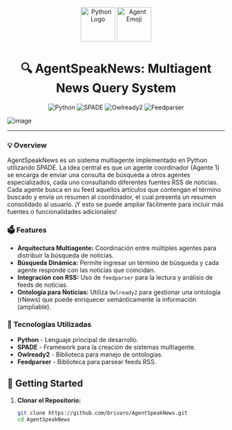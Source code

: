 <div align="center">
  <img src="https://cdn.jsdelivr.net/gh/devicons/devicon/icons/python/python-original.svg" height="80" alt="Python Logo" />
  <img src="https://raw.githubusercontent.com/Tarikul-Islam-Anik/Animated-Fluent-Emojis/master/Emojis/Objects/Microscope.png" height="80" alt="Agent Emoji" />

  <h1>🔍 AgentSpeakNews: Multiagent News Query System</h1>

  <p>
    <img src="https://img.shields.io/badge/Python-3.12.9-blue" alt="Python">
    <img src="https://img.shields.io/badge/SPADE-latest-green" alt="SPADE">
    <img src="https://img.shields.io/badge/Owlready2-latest-yellow" alt="Owlready2">
    <img src="https://img.shields.io/badge/Feedparser-latest-orange" alt="Feedparser">
  </p>
</div>

![image](https://github.com/user-attachments/assets/6ff0ba82-659b-4eb1-9e39-497534b8e8de)

---

### 💡 Overview
AgentSpeakNews es un sistema multiagente implementado en Python utilizando SPADE. La idea central es que un agente coordinador (Agente 1) se encarga de enviar una consulta de búsqueda a otros agentes especializados, cada uno consultando diferentes fuentes RSS de noticias. Cada agente busca en su feed aquellos artículos que contengan el término buscado y envía un resumen al coordinador, el cual presenta un resumen consolidado al usuario. ¡Y esto se puede ampliar fácilmente para incluir más fuentes o funcionalidades adicionales!

### 🗳 Features
- **Arquitectura Multiagente:** Coordinación entre múltiples agentes para distribuir la búsqueda de noticias.
- **Búsqueda Dinámica:** Permite ingresar un término de búsqueda y cada agente responde con las noticias que coincidan.
- **Integración con RSS:** Uso de `feedparser` para la lectura y análisis de feeds de noticias.
- **Ontología para Noticias:** Utiliza `Owlready2` para gestionar una ontología (rNews) que puede enriquecer semánticamente la información (ampliable).

### 📌 Tecnologías Utilizadas
- **Python** - Lenguaje principal de desarrollo.
- **SPADE** - Framework para la creación de sistemas multiagente.
- **Owlready2** - Biblioteca para manejo de ontologías.
- **Feedparser** - Biblioteca para parsear feeds RSS.

## 📖 Getting Started

1. **Clonar el Repositorio:**
   ```bash
   git clone https://github.com/brivaro/AgentSpeakNews.git
   cd AgentSpeakNews
